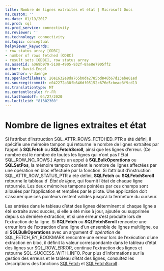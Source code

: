 ```yaml
---
title: Nombre de lignes extraites et état | Microsoft Docs
ms.custom: ''
ms.date: 01/19/2017
ms.prod: sql
ms.prod_service: connectivity
ms.reviewer: ''
ms.technology: connectivity
ms.topic: conceptual
helpviewer_keywords:
- row status array [ODBC]
- number of rows fetched [ODBC]
- result sets [ODBC], row status array
ms.assetid: a069b979-5108-4905-932f-8ae8e7905ff2
author: David-Engel
ms.author: v-daenge
ms.openlocfilehash: 20e1632e8da765b0da2785bd846b67d13ebe01ed
ms.sourcegitcommit: e042272a38fb646df05152c676e5cbeae3f9cd13
ms.translationtype: MT
ms.contentlocale: fr-FR
ms.lasthandoff: 04/27/2020
ms.locfileid: "81302360"
---
```

# <a name="number-of-rows-fetched-and-status"></a>Nombre de lignes extraites et état
Si l’attribut d’instruction SQL_ATTR_ROWS_FETCHED_PTR a été défini, il spécifie une mémoire tampon qui retourne le nombre de lignes extraites par l’appel à **SQLFetch** ou **SQLFetchScroll**, ainsi que les lignes d’erreur. (Ce nombre est le nombre de toutes les lignes qui n’ont pas l’État SQL_ROW_NO_ROWS.) Après un appel à **SQLBulkOperations** ou **SQLSetPos**, la mémoire tampon contient le nombre de lignes affectées par une opération en bloc effectuée par la fonction. Si l’attribut d’instruction SQL_ATTR_ROW_STATUS_PTR a été défini, **SQLFetch** ou **SQLFetchScroll** retourne le tableau d' *État de ligne,* qui fournit l’état de chaque ligne retournée. Les deux mémoires tampons pointées par ces champs sont allouées par l’application et remplies par le pilote. Une application doit s’assurer que ces pointeurs restent valides jusqu’à la fermeture du curseur.  
  
 Les entrées dans le tableau d’état des lignes déterminent si chaque ligne a été extraite avec succès, si elle a été mise à jour, ajoutée ou supprimée depuis sa dernière extraction, et si une erreur s’est produite lors de l’extraction de la ligne. Si **SQLFetch** ou **SQLFetchScroll** rencontre une erreur lors de l’extraction d’une ligne d’un ensemble de lignes multiligne, ou si **SQLBulkOperations** avec un argument d' *opération* de SQL_FETCH_BY_BOOKMARK rencontre une erreur lors de l’exécution d’une extraction en bloc, il définit la valeur correspondante dans le tableau d’état des lignes sur SQL_ROW_ERROR, continue l’extraction des lignes et retourne SQL_SUCCESS_WITH_INFO. Pour plus d’informations sur la gestion des erreurs et le tableau d’état des lignes, consultez les descriptions des fonctions [SQLFetch](../../../odbc/reference/syntax/sqlfetch-function.md) et [SQLFetchScroll](../../../odbc/reference/syntax/sqlfetchscroll-function.md) .
